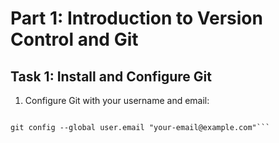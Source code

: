 # Part 1: Introduction to Version Control and Git

## Task 1: Install and  Configure Git

1. Configure Git with your username and email:

```git config --global user.name "Your Name"

git config --global user.email "your-email@example.com"```
